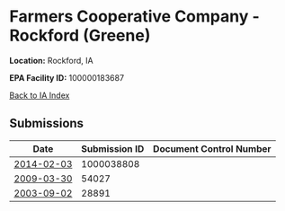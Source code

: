 # Farmers Cooperative Company - Rockford (Greene)

**Location:** Rockford, IA

**EPA Facility ID:** 100000183687

[Back to IA Index](../../index.md)

## Submissions

| Date | Submission ID | Document Control Number |
|------|--------------|-------------------------|
| [2014-02-03](submissions/1000038808.md) | 1000038808 |  |
| [2009-03-30](submissions/54027.md) | 54027 |  |
| [2003-09-02](submissions/28891.md) | 28891 |  |
